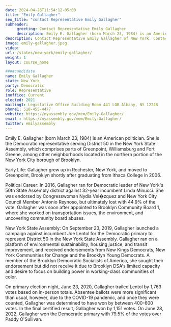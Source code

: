 ```yaml
---
date: 2024-04-26T11:54:12-05:00
title: "Emily Gallagher"
seo_title: "contact Representative Emily Gallagher"
subheader:
     greeting: Contact Representative Emily Gallagher
     description: Emily E. Gallagher (born March 23, 1984) is an American politician. She is the Democratic representative serving District 50 in the New York State Assembly, which comprises parts of Greenpoint, Williamsburg and Fort Greene, among other neighborhoods located in the northern portion of the New York City borough of Brooklyn.
description: Contact Representative Emily Gallagher of New York. Contact information for Emily Gallagher includes email address, phone number, and mailing address.
image: emily-gallagher.jpeg
video:
url: /states/new-york/emily-gallagher/
weight: 1
layout: course_home

####candidate
name: Emily Gallagher
state: New York
party: Democratic
role: Representative
inoffice: Current
elected: 2021
mailing1: Legislative Office Building Room 441 LOB Albany, NY 12248
phone1: 518-455-4477
website: https://nyassembly.gov/mem/Emily-Gallagher/
email : https://nyassembly.gov/mem/Emily-Gallagher/
twitter: emilyassembly
---
```

Emily E. Gallagher (born March 23, 1984) is an American politician. She is the Democratic representative serving District 50 in the New York State Assembly, which comprises parts of Greenpoint, Williamsburg and Fort Greene, among other neighborhoods located in the northern portion of the New York City borough of Brooklyn.

Early Life:
Gallagher grew up in Rochester, New York, and moved to Greenpoint, Brooklyn shortly after graduating from Ithaca College in 2006.

Political Career:
In 2016, Gallagher ran for Democratic leader of New York's 50th State Assembly district against 32-year incumbent Linda Minucci. She was endorsed by Congresswoman Nydia Vel�zquez and New York City Council Member Antonio Reynoso, but ultimately lost with 44.9% of the vote. Gallagher was soon after appointed to Brooklyn Community Board 1, where she worked on transportation issues, the environment, and uncovering community board abuses.

New York State Assembly:
On September 23, 2019, Gallagher launched a campaign against incumbent Joe Lentol for the Democratic primary to represent District 50 in the New York State Assembly. Gallagher ran on a platform of environmental sustainability, housing justice, and transit improvement, and received endorsements from New Kings Democrats, New York Communities for Change and the Brooklyn Young Democrats. A member of the Brooklyn Democratic Socialists of America, she sought their endorsement but did not receive it due to Brooklyn DSA's limited capacity and desire to focus on building power in working-class communities of color.

On primary election night, June 23, 2020, Gallagher trailed Lentol by 1,763 votes based on in-person totals. Absentee ballots were more significant than usual, however, due to the COVID-19 pandemic, and once they were counted, Gallagher was determined to have won by between 400-600 votes. In the final certified result, Gallagher won by 1,151 votes. On June 28, 2022, Gallagher won the Democratic primary with 79.5% of the votes over Paddy O'Sullivan.
